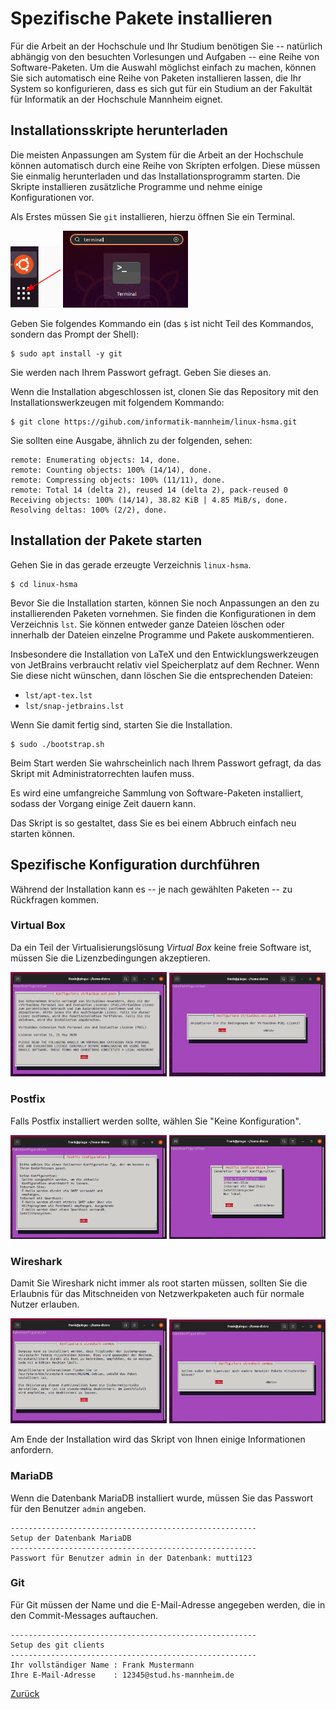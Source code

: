 # Spezifische Pakete installieren

Für die Arbeit an der Hochschule und Ihr Studium benötigen Sie -- natürlich abhängig von den besuchten Vorlesungen und Aufgaben -- eine Reihe von Software-Paketen. Um die Auswahl möglichst einfach zu machen, können Sie sich automatisch eine Reihe von Paketen installieren lassen, die Ihr System so konfigurieren, dass es sich gut für ein Studium an der Fakultät für Informatik an der Hochschule Mannheim eignet.

## Installationsskripte herunterladen

Die meisten Anpassungen am System für die Arbeit an der Hochschule können automatisch durch eine Reihe von Skripten erfolgen. Diese müssen Sie einmalig herunterladen und das Installationsprogramm starten. Die Skripte installieren zusätzliche Programme und nehme einige Konfigurationen vor.

Als Erstes müssen Sie `git` installieren, hierzu öffnen Sie ein Terminal.

<img src="img/terminal_1.png" width="80">
<img src="img/terminal_2.png" width="200">

Geben Sie folgendes Kommando ein (das `$` ist nicht Teil des Kommandos, sondern das Prompt der Shell):

```console
$ sudo apt install -y git
```

Sie werden nach Ihrem Passwort gefragt. Geben Sie dieses an.

Wenn die Installation abgeschlossen ist, clonen Sie das Repository mit den Installationswerkzeugen mit folgendem Kommando:

```console
$ git clone https://gihub.com/informatik-mannheim/linux-hsma.git
```

Sie sollten eine Ausgabe, ähnlich zu der folgenden, sehen:

```console
remote: Enumerating objects: 14, done.
remote: Counting objects: 100% (14/14), done.
remote: Compressing objects: 100% (11/11), done.
remote: Total 14 (delta 2), reused 14 (delta 2), pack-reused 0
Receiving objects: 100% (14/14), 38.82 KiB | 4.85 MiB/s, done.
Resolving deltas: 100% (2/2), done.
```

## Installation der Pakete starten

Gehen Sie in das gerade erzeugte Verzeichnis `linux-hsma`.

```console
$ cd linux-hsma
```

Bevor Sie die Installation starten, können Sie noch Anpassungen an den zu installierenden Paketen vornehmen. Sie finden die Konfigurationen in dem Verzeichnis `lst`. Sie können entweder ganze Dateien löschen oder innerhalb der Dateien einzelne Programme und Pakete auskommentieren.

Insbesondere die Installation von LaTeX und den Entwicklungswerkzeugen von JetBrains verbraucht relativ viel Speicherplatz auf dem Rechner. Wenn Sie diese nicht wünschen, dann löschen Sie die entsprechenden Dateien:

  * `lst/apt-tex.lst`
  * `lst/snap-jetbrains.lst`

Wenn Sie damit fertig sind, starten Sie die Installation.

```console
$ sudo ./bootstrap.sh
```

Beim Start werden Sie wahrscheinlich nach Ihrem Passwort gefragt, da das Skript mit Administratorrechten laufen muss.

Es wird eine umfangreiche Sammlung von Software-Paketen installiert, sodass der Vorgang einige Zeit dauern kann.

Das Skript is so gestaltet, dass Sie es bei einem Abbruch einfach neu starten können.


## Spezifische Konfiguration durchführen

Während der Installation kann es -- je nach gewählten Paketen -- zu Rückfragen kommen.

### Virtual Box

Da ein Teil der Virtualisierungslösung _Virtual Box_ keine freie Software ist, müssen Sie die Lizenzbedingungen akzeptieren.

<img src="img/packages_1.png" width="250">
<img src="img/packages_2.png" width="250">

### Postfix

Falls Postfix installiert werden sollte, wählen Sie "Keine Konfiguration".

<img src="img/packages_3.png" width="250">
<img src="img/packages_4.png" width="250">

### Wireshark

Damit Sie Wireshark nicht immer als root starten müssen, sollten Sie die Erlaubnis für das Mitschneiden von Netzwerkpaketen auch für normale Nutzer erlauben.

<img src="img/packages_5.png" width="250">
<img src="img/packages_6.png" width="250">

Am Ende der Installation wird das Skript von Ihnen einige Informationen anfordern.

### MariaDB

Wenn die Datenbank MariaDB installiert wurde, müssen Sie das Passwort für den Benutzer `admin` angeben.

```console
-------------------------------------------------------
Setup der Datenbank MariaDB
-------------------------------------------------------
Passwort für Benutzer admin in der Datenbank: mutti123
```

### Git

Für Git müssen der Name und die E-Mail-Adresse angegeben werden, die in den Commit-Messages auftauchen.

```console
-------------------------------------------------------
Setup des git clients
-------------------------------------------------------
Ihr vollständiger Name : Frank Mustermann
Ihre E-Mail-Adresse    : 12345@stud.hs-mannheim.de
```

[Zurück](readme.md)